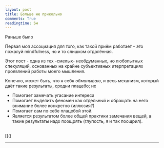 ```yaml
---
layout: post
title: Больше не прикольно
comments: True
readingtime: 5м
---
```


Раньше было 

Первая моя ассоциация для того, как такой приём работает - это пожалуй mindfulness, но и то слишком отдалённая. 

Этот пост - одна из тех -смелых- необдуманных, но любопытных спекуляций, основанных на крайне субъективных итерпретациях проявлений работы моего мышления.

Конечно, может быть, что я себя *обманываю*, и весь механизм, который даёт такие результаты, сродни плацебо; но 
- Помогает замечать угасание интереса
- Помогает выделить феномен как отдельный и обращать на него внимание более конкретно (иллюзия?)
- Помогает сам по себе плацебой этой.
- Является результатом более общей практики замечания вещей, а такие результаты надо поощрять (глупость, я и так поощрил).

<br /> 
[<ins></ins>]()
<hr>